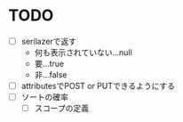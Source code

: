# TODO
- [ ] serilazerで返す
	- 何も表示されていない...null
	- 要...true
	- 非...false
- [ ] attributesでPOST or PUTできるようにする
- [ ] ソートの確率
	- [ ] スコープの定義